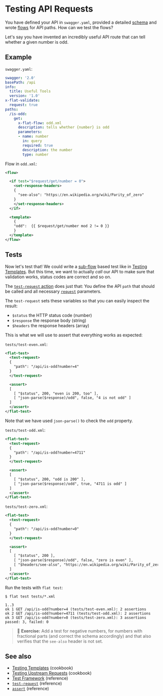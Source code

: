 # Testing API Requests

You have defined your API in `swagger.yaml`, provided a detailed [schema](/reference/OpenAPI/validation.md) and wrote [flows](/reference/OpenAPI/routing.md) for API paths. How can we test the flows?

Let's say you have invented an incredibly useful API route that can tell whether a given number is odd.

## Example

`swagger.yaml`:

```yaml
swagger: '2.0'
basePath: /api
info:
  title: Useful Tools
  version: '1.0'
x-flat-validate:
  request: true
paths:
  /is-odd:
    get:
      x-flat-flow: odd.xml
      description: tells whether {number} is odd
      parameters:
      - name: number
        in: query
        required: true
        description: the number
        type: number
```

Flow in `odd.xml`:
```xml
<flow>

  <if test="$request/get/number = 0">
    <set-response-headers>
    {
      "see-also": "https://en.wikipedia.org/wiki/Parity_of_zero"
    }
    </set-response-headers>
  </if>

  <template>
    {
    "odd":  {{ $request/get/number mod 2 != 0 }}
    }
  </template>
</flow>
```

## Tests

Now let's test that! We could write a [sub-flow](/reference/actions/sub-flow.md) based test like in [Testing Templates](test-templates.md). But this time, we want to actually _call_ our API to make sure that validation works, status codes are correct and so on.

The [`test-request` action](/reference/actions/test-request.md) does just that: You define the API `path` that should be called and all necessary [`request`](/reference/actions/request.md) parameters.

The `test-request` sets these variables so that you can easily inspect the result:

* `$status` the HTTP status code (number)
* `$response` the response body (string)
* `$headers` the response headers (array)

This is what we will use to assert that everything works as expected:

`tests/test-even.xml`:
```xml
<flat-test>
  <test-request>
  {
    "path": "/api/is-odd?number=4"
  }
  </test-request>

  <assert>
  [
    [ "$status", 200, "even is 200, too" ],
    [ "json-parse($response)/odd", false, "4 is not odd" ]
  ]
  </assert>
</flat-test>
```

Note that we have used `json-parse()` to check the `odd` property.

`tests/test-odd.xml`:
```xml
<flat-test>
  <test-request>
  {
    "path": "/api/is-odd?number=4711"
  }
  </test-request>

  <assert>
  [
    [ "$status", 200, "odd is 200" ],
    [ "json-parse($response)/odd", true, "4711 is odd" ]
  ]
  </assert>
</flat-test>
```

`tests/test-zero.xml`:
```xml
<flat-test>
  <test-request>
  {
    "path": "/api/is-odd?number=0"
  }
  </test-request>

  <assert>
  [
    [ "$status", 200 ],
    [ "json-parse($response)/odd", false, "zero is even" ],
    [ "$headers/see-also", "https://en.wikipedia.org/wiki/Parity_of_zero", "aha!" ]
  ]
  </assert>
</flat-test>
```

Run the tests with `flat test`:

```shell
$ flat test tests/*.xml
```
```tap
1..3
ok 1 GET /api/is-odd?number=4 (tests/test-even.xml): 2 assertions
ok 2 GET /api/is-odd?number=4711 (tests/test-odd.xml): 2 assertions
ok 3 GET /api/is-odd?number=0 (tests/test-zero.xml): 3 assertions
passed: 3, failed: 0
```

> 📝
> **Exercise:** Add a test for negative numbers, for numbers with fractional parts (and correct the schema accordingly) and that also verifies that the `see-also` header is not set.


## See also

* [Testing Templates](test-templates.md) (cookbook)
* [Testing Upstream Requests](test-backend.md) (cookbook)
* [Test Framework](/reference/testing/README.md) (reference)
* [`test-request`](/reference/actions/test-request.md) (reference)
* [`assert`](/reference/actions/assert.md) (reference)
